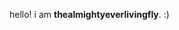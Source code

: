 hello! i am **thealmightyeverlivingfly**. :)

<!---
thealmightyeverlivingfly/thealmightyeverlivingfly is a ✨ special ✨ repository because its `README.md` (this file) appears on your GitHub profile.
You can click the Preview link to take a look at your changes.
--->
